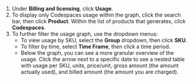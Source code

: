 1. Under **Billing and licensing**, click **Usage**.
1. To display only Codespaces usage within the graph, click the search bar, then click **Product**. Within the list of products that generates, click **Codespaces**.
1. To further filter the usage graph, use the dropdown menus:
     * To view usage by SKU, select the **Group** dropdown, then click **SKU**.
     * To filter by time, select **Time Frame**, then click a time period.
     * Below the graph, you can see a more granular overview of the usage. Click the arrow next to a specific date to see a nested table with usage per SKU, units, price/unit, gross amount (the amount actually used), and billed amount (the amount you are charged).
